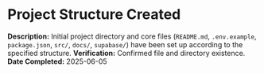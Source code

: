 # Project Structure Created

**Description:** Initial project directory and core files (`README.md`, `.env.example`, `package.json`, `src/`, `docs/`, `supabase/`) have been set up according to the specified structure.
**Verification:** Confirmed file and directory existence.
**Date Completed:** 2025-06-05 